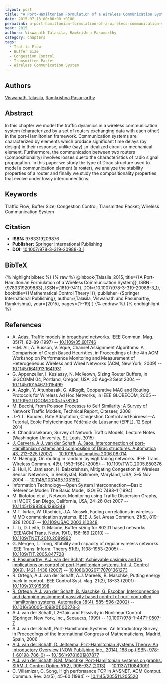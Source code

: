 ```yaml
---
layout: post
title: "A Port-Hamiltonian Formulation of a Wireless Communication System"
date: 2015-07-13 00:00:00 +0100
permalink: a-port-hamiltonian-formulation-of-a-wireless-communication-system
year: 2015
authors: Viswanath Talasila, Ramkrishna Pasumarthy
category: chapters
tags:
  - Traffic Flow
  - Buffer Size
  - Congestion Control
  - Transmitted Packet
  - Wireless Communication System
---
```

 
## Authors
[Viswanath Talasila](authors/viswanath-talasila), [Ramkrishna Pasumarthy](authors/ramkrishna-pasumarthy)
 
## Abstract
In this chapter we model the traffic dynamics in a wireless communication system (characterized by a set of routers exchanging data with each other) in the port-Hamiltonian framework. Communication systems are characterized by elements which produce significant time delays (by design) in their response, unlike (say) an idealized circuit or mechanical element. Furthermore, the communication between two routers (compositionality) involves losses due to the characteristics of radio signal propagation. In this paper we study the type of Dirac structure used to model a communication element (a router), we analyze the stability properties of a router and finally we study the compositionality properties that evolve under lossy interconnections.
 
## Keywords
Traffic Flow; Buffer Size; Congestion Control; Transmitted Packet; Wireless Communication System
 
## Citation
- **ISBN:** 9783319209876
- **Publisher:** Springer International Publishing
- **DOI:** [10.1007/978-3-319-20988-3_1](https://doi.org/10.1007/978-3-319-20988-3_1)
 
## BibTeX
{% highlight bibtex %}
{% raw %}
@inbook{Talasila_2015,
  title={{A Port-Hamiltonian Formulation of a Wireless Communication System}},
  ISBN={9783319209883},
  ISSN={1610-7411},
  DOI={10.1007/978-3-319-20988-3_1},
  booktitle={{Mathematical Control Theory I}},
  publisher={Springer International Publishing},
  author={Talasila, Viswanath and Pasumarthy, Ramkrishna},
  year={2015},
  pages={1--19}
}
{% endraw %}
{% endhighlight %}
 
## References
- A. Adas, Traffic models in broadband networks. IEEE Commun. Mag. 35(7), 82–89 (1997) -- [10.1109/35.601746](https://doi.org/10.1109/35.601746)
- H.M. Ali, A. Busson, V. Vque, Channel Assignment Algorithms: A Comparison of Graph Based Heuristics, in Proceedings of the 4th ACM Workshop on Performance Monitoring and Measurement of Heterogeneous Wireless and Wired Networks (ACM, New York, 2009) -- [10.1145/1641913.1641931](https://doi.org/10.1145/1641913.1641931)
- G. Appenzeller, I. Keslassy, N. McKeown, Sizing Router Buffers, in SIGCOMM 04, Portland, Oregon, USA, 30 Aug–3 Sept 2004 -- [10.1145/1015467.1015499](https://doi.org/10.1145/1015467.1015499)
- A. Azgin, Y. Altunbasak, G. AlRegib, Cooperative MAC and Routing Protocols for Wireless Ad Hoc Networks, in IEEE GLOBECOM, 2005 -- [10.1109/GLOCOM.2005.1578280](https://doi.org/10.1109/GLOCOM.2005.1578280)
- M. Becchi, From Poisson Processes to Self Similarity: A Survey of Network Traffic Models, Technical Report, Citeseer, 2008
- J.-Y.L. Boudec, Rate Adaptation, Congestion Control and Fairness—A Tutorial, Ecole Polytechnique Fédérale de Lausanne (EPFL), 12 Sept 2014
- B. Chandrasekaran, Survey of Network Traffic Models, Lecture Notes (Washington University, St. Louis, 2015)
- [J. Cervera, A.J. van der Schaft, A. Baos, Interconnection of port-Hamiltonian systems and composition of Dirac structures. Automatica 43, 212–225 (2007)](interconnection-of-port-hamiltonian-systems-and-composition-of-dirac-structures) -- [10.1016/j.automatica.2006.08.014](https://doi.org/10.1016/j.automatica.2006.08.014)
- M. Haenggi, On routing in random rayleigh fading networks. IEEE Trans. Wireless Commun. 4(5), 1553–1562 (2005) -- [10.1109/TWC.2005.850376](https://doi.org/10.1109/TWC.2005.850376)
- B. Hull, K. Jamieson, H. Balakrishnan, Mitigating Congestion in Wireless Sensor Networks, in SenSys04, Baltimore, Maryland, USA, 3–5 Nov 2004 -- [10.1145/1031495.1031512](https://doi.org/10.1145/1031495.1031512)
- Information Technology—Open System Interconnection—Basic Reference Model: The Basic Model, ISO/IEC 7498–1 (1994)
- M. Iliofotou et al., Network Monitoring using Traffic Dispersion Graphs, in IMC07, San Diego, California, USA, 24–26 Oct 2007 -- [10.1145/1298306.1298349](https://doi.org/10.1145/1298306.1298349)
- M.T. Ivrlac, W. Utschick, J.A. Nossek, Fading correlations in wireless MIMO communication systems. IEEE J. Sel. Areas Commun. 21(5), 819–828 (2003) -- [10.1109/JSAC.2003.810348](https://doi.org/10.1109/JSAC.2003.810348)
- T. Li, D. Leith, D. Malone, Buffer sizing for 802.11 based networks. IEEE/ACM Trans. Netw. 19(1), 156–169 (2010) -- [10.1109/TNET.2010.2089992](https://doi.org/10.1109/TNET.2010.2089992)
- G. Mergen, L. Tong, Stability and capacity of regular wireless networks. IEEE Trans. Inform. Theory 51(6), 1938–1953 (2005) -- [10.1109/TIT.2005.847728](https://doi.org/10.1109/TIT.2005.847728)
- [R. Pasumarthy, A.J. van der Schaft, Achievable casimirs and its implications on control of port-Hamiltonian systems. Int. J. Control 80(9), 1421–1438 (2007)](achievable-casimirs-and-its-implications-on-control-of-port-hamiltonian-systems) -- [10.1080/00207170701361273](https://doi.org/10.1080/00207170701361273)
- R. Ortega, A.J. van der Schaft, A.J. Mareels, B. Maschke, Putting energy back in control. IEEE Control Syst. Mag. 21(2), 18–33 (2001) -- [10.1109/37.915398](https://doi.org/10.1109/37.915398)
- [R. Ortega, A.J. van der Schaft, B. Maschke, G. Escobar, Interconnection and damping assignment passivity-based control of port-controlled Hamiltonian systems. Automatica 38(4), 585–596 (2002)](interconnection-and-damping-assignment-passivity-based-control-of-port-controlled-hamiltonian-systems) -- [10.1016/S0005-1098(01)00278-3](https://doi.org/10.1016/S0005-1098(01)00278-3)
- A.J. van der Schaft, L2-Gain and Passivity in Nonlinear Control (Springer, New York, Inc., Secaucus, 1999) -- [10.1007/978-1-4471-0507-7](https://doi.org/10.1007/978-1-4471-0507-7)
- A.J. van der Schaft, Port-Hamiltonian Systems: An Introductory Survey, in Proceedings of the International Congress of Mathematicians, Madrid, Spain, 2006
- [A.J. van der Schaft, D. Jeltsema, Port-Hamiltonian Systems Theory: An Introductory Overview (NOW Publishing Inc., 2014), 188 pp (ISBN: 978-1-60198-786-0)](port-hamiltonian-systems-theory-an-introductory-overview) -- [10.1561/9781601987877](https://doi.org/10.1561/9781601987877)
- [A.J. van der Schaft, B.M. Maschke, Port-Hamiltonian systems on graphs. SIAM J. Control Optim. 51(2), 906–937 (2013)](port-hamiltonian-systems-on-graphs) -- [10.1137/110840091](https://doi.org/10.1137/110840091)
- C. Villamizar, C. Song, High performance TCP in ANSNET. ACM Comput. Commun. Rev. 24(5), 45–60 (1994) -- [10.1145/205511.205520](https://doi.org/10.1145/205511.205520)

